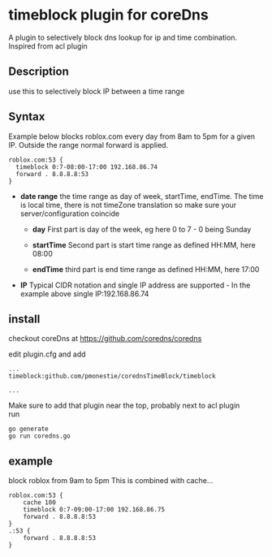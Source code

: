 # timeblock plugin for coreDns
A plugin to selectively block dns lookup for ip and time combination. Inspired from acl plugin

## Description
use this to selectively block IP between a time range

## Syntax
Example below blocks roblox.com every day from 8am to 5pm for a given IP. Outside the range normal forward is applied.
```
roblox.com:53 {
  timeblock 0:7-08:00-17:00 192.168.86.74
  forward . 8.8.8.8:53 
}
```

- **date range** the time range as day of week, startTime, endTime. The time is local time, there is not timeZone translation so make sure your server/configuration coincide

    - **day** First part is day of the week, eg here 0 to 7 - 0 being Sunday

    - **startTime** Second part is start time range as defined HH:MM, here 08:00

    - **endTime** third part is end time range as defined HH:MM, here 17:00

- **IP** Typical CIDR notation and single IP address are supported - In the example above single IP:192.168.86.74 

## install
checkout coreDns at https://github.com/coredns/coredns

edit plugin.cfg and add 
```
...
timeblock:github.com/pmonestie/corednsTimeBlock/timeblock

...

```
Make sure to add that plugin near the top, probably next to acl plugin    
run
```
go generate
go run coredns.go
```

## example
block roblox from 9am to 5pm
This is combined with cache...
```
roblox.com:53 {
    cache 100
    timeblock 0:7-09:00-17:00 192.168.86.75
    forward . 8.8.8.8:53
}
.:53 {
    forward . 8.8.8.8:53
}
```
